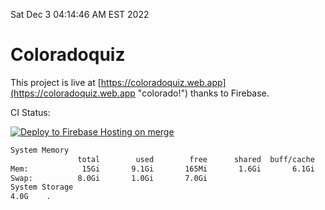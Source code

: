 Sat Dec  3 04:14:46 AM EST 2022

# Coloradoquiz


This project is live at [https://coloradoquiz.web.app](https://coloradoquiz.web.app "colorado!") thanks to Firebase.

CI Status: 

[![Deploy to Firebase Hosting on merge](https://github.com/teamkushal/coloradoquiz/actions/workflows/firebase-hosting-merge.yml/badge.svg)](https://github.com/teamkushal/coloradoquiz/actions/workflows/firebase-hosting-merge.yml)

```bash
System Memory
               total        used        free      shared  buff/cache   available
Mem:            15Gi       9.1Gi       165Mi       1.6Gi       6.1Gi       4.3Gi
Swap:          8.0Gi       1.0Gi       7.0Gi
System Storage
4.0G	.
